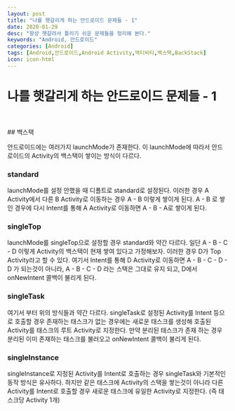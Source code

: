 ```yaml
---
layout: post
title: "나를 햇갈리게 하는 안드로이드 문제들 - 1"
date: 2020-01-29
desc: "항상 햇갈려서 틀리기 쉬운 문제들을 정리해 본다."
keywords: "Android, 안드로이드"
categories: [Android]
tags: [Android,안드로이드,Android Activity,액티비티,백스택,BackStack]
icon: icon-html
---
```

# 나를 햇갈리게 하는 안드로이드 문제들 - 1
<br/>
<br/>
## 백스택

안드로이드에는 여러가지 launchMode가 존재한다. 이 launchMode에 따라서 안드로이드의 Activity의 백스택이 쌓이는 방식이 다르다.

### standard

launchMode를 설정 안했을 때 디폴트로 standard로 설정된다. 이러한 경우 A Activity에서 다른 B Activity로 이동하는 경우 A - B 이렇게 쌓이게 된다. A - B 로 쌓인 경우에 다시 Intent를 통해 A Activity로 이동하면 A - B - A로 쌓이게 된다.

### singleTop

launchMode를 singleTop으로 설정할 경우 standard와 약간 다르다. 일단 A - B - C - D 이렇게 Activity의 백스택이 현재 쌓여 있다고 가정해보자. 이러한 경우 D가 Top Activity라고 할 수 있다. 여기서 Intent를 통해 D Activity로 이동하면 A - B - C - D - D 가 되는것이 아니라, A - B - C - D 라는 스택은 그대로 유지 되고, D에서 onNewIntent 콜백이 불리게 된다.

### singleTask

여기서 부터 위의 방식들과 약간 다르다. singleTask로 설정된 Activity를 Intent 등으로 호출할 경우 존재하는 태스크가 없는 경우에는 새로운 태스크를 생성해 호출된 Activity를 태스크의 루트 Activity로 지정한다. 만약 분리된 태스크가 존재 하는 경우 분리된 이미 존재하는 태스크를 불러오고 onNewIntent 콜백이 불리게 된다.

### singleInstance

singleInstance로 지정된 Activity를 Intent로 호출하는 경우 singleTask와 기본적인 동작 방식은 유사하다. 하지만 같은 태스크에 Activity의 스택을 쌓는것이 아니라 다른 Activity를 Intent로 호출할 경우 새로운 태스크에 유일한 Activity로 지정한다. (즉 태스크당 Activity 1개)